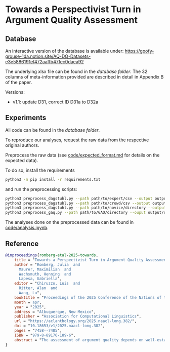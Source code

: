 # Towards a Perspectivist Turn in Argument Quality Assessment

## Database
An interactive version of the database is available under: https://goofy-grouse-1da.notion.site/AQ-DQ-Datasets-e3e5886191ef472aaffb47fec0daea92

The underlying xlsx file can be found in the *database folder*. The 32 columns of meta-information provided are described in detail in Appendix B of the paper.

Versions:
- v1.1: update D31, correct ID D31a to D32a

## Experiments
All code can be found in the *database folder*.

To reproduce our analyses, request the raw data from the respective original authors.

Preprocess the raw data (see [code/expected_format.md](code/expected_format.md) for details on the expected data).

To do so, install the requirements
```bash
python3 -m pip install -r requirements.txt
```

and run the preprocessing scripts:
```bash
python3 preprocess_dagstuhl.py --path path/to/expert/csv --output output/directory --annotation_type expert
python3 preprocess_dagstuhl.py --path path/to/crowd/csv --output output/directory --annotation_type crowd
python3 preprocess_dagstuhl.py --path path/to/novice/directory --output output/directory --annotation_type novice
python3 preprocess_gaq.py --path path/to/GAQ/directory --ouput output/directory
```
The analyses done on the preprocessed data can be found in [code/analysis.ipynb](code/analysis.ipynb).

## Reference
```bibtex
@inproceedings{romberg-etal-2025-towards,
    title = "Towards a Perspectivist Turn in Argument Quality Assessment",
    author = "Romberg, Julia  and
      Maurer, Maximilian  and
      Wachsmuth, Henning  and
      Lapesa, Gabriella",
    editor = "Chiruzzo, Luis  and
      Ritter, Alan  and
      Wang, Lu",
    booktitle = "Proceedings of the 2025 Conference of the Nations of the Americas Chapter of the Association for Computational Linguistics: Human Language Technologies (Volume 1: Long Papers)",
    month = apr,
    year = "2025",
    address = "Albuquerque, New Mexico",
    publisher = "Association for Computational Linguistics",
    url = "https://aclanthology.org/2025.naacl-long.382/",
    doi = "10.18653/v1/2025.naacl-long.382",
    pages = "7458--7485",
    ISBN = "979-8-89176-189-6",
    abstract = "The assessment of argument quality depends on well-established logical, rhetorical, and dialectical properties that are unavoidably subjective: multiple valid assessments may exist, there is no unequivocal ground truth. This aligns with recent paths in machine learning, which embrace the co-existence of different perspectives. However, this potential remains largely unexplored in NLP research on argument quality. One crucial reason seems to be the yet unexplored availability of suitable datasets. We fill this gap by conducting a systematic review of argument quality datasets. We assign them to a multi-layered categorization targeting two aspects: (a) What has been annotated: we collect the quality dimensions covered in datasets and consolidate them in an overarching taxonomy, increasing dataset comparability and interoperability. (b) Who annotated: we survey what information is given about annotators, enabling perspectivist research and grounding our recommendations for future actions. To this end, we discuss datasets suitable for developing perspectivist models (i.e., those containing individual, non-aggregated annotations), and we showcase the importance of a controlled selection of annotators in a pilot study."
}
```
